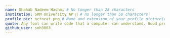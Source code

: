 ```yaml
---
name: Shahab Nadeem Hashmi # No longer than 28 characters
institution: SRM University AP 🚩 # no longer than 58 characters
profile_pic: octocat.png # Name and extension of your profile picture(ex. mona.png)
quote: Any fool can write code that a computer can understand. Good programmers write code that humans can understand. So while(Awake!=False){ printf("CODE");} # no longer than 100 characters
github_user: snh3003
---
```

